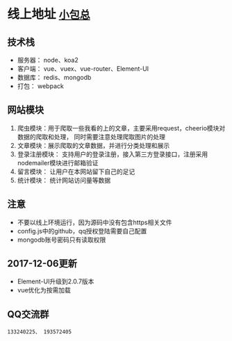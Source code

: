 # 线上地址   <font size="5">[小包总](https://www.xiaobaozong.cn/ "小包总")</font>

## 技术栈
 * 服务器： node、koa2
 * 客户端： vue、vuex、vue-router、Element-UI
 * 数据库： redis、mongodb
 * 打包： webpack

## 网站模块
 1. 爬虫模块：用于爬取一些我看的上的文章，主要采用request，cheerio模块对数据的爬取和处理，
 	同时需要注意处理爬取图片的处理
 2. 文章模块：展示爬取的文章数据，并进行分类处理和展示
 3. 登录注册模块： 支持用户的登录注册，接入第三方登录接口，注册采用nodemailer模块进行邮箱验证
 4. 留言模块： 让用户在本网站留下自己的足记
 5. 统计模块： 统计网站访问量等数据

## 注意
 * 不要以线上环境运行，因为源码中没有包含https相关文件
 * config.js中的github，qq授权登陆需要自己配置
 * mongodb账号密码只有读取权限

## 2017-12-06更新
 * Element-UI升级到2.0.7版本
 * vue优化为按需加载
## QQ交流群
	133240225、 193572405

